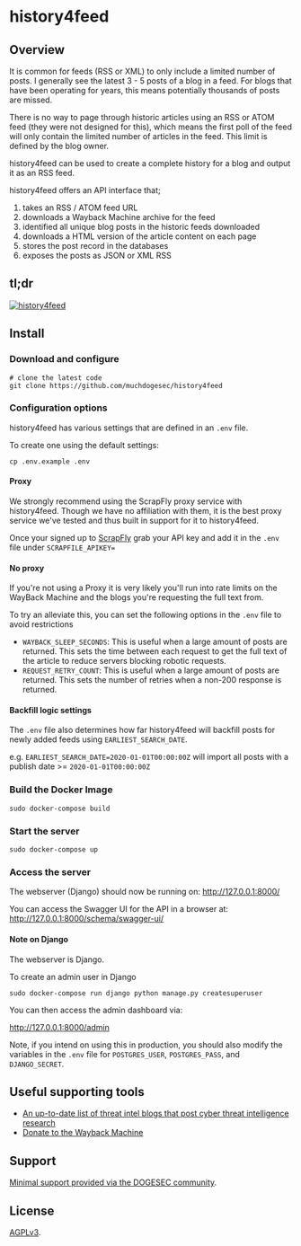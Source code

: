# history4feed

## Overview

It is common for feeds (RSS or XML) to only include a limited number of posts. I generally see the latest 3 - 5 posts of a blog in a feed. For blogs that have been operating for years, this means potentially thousands of posts are missed.

There is no way to page through historic articles using an RSS or ATOM feed (they were not designed for this), which means the first poll of the feed will only contain the limited number of articles in the feed. This limit is defined by the blog owner.

history4feed can be used to create a complete history for a blog and output it as an RSS feed.

history4feed offers an API interface that;

1. takes an RSS / ATOM feed URL
2. downloads a Wayback Machine archive for the feed
3. identified all unique blog posts in the historic feeds downloaded
4. downloads a HTML version of the article content on each page
5. stores the post record in the databases
6. exposes the posts as JSON or XML RSS

## tl;dr

[![history4feed](https://img.youtube.com/vi/z1ATbiecbg4/0.jpg)](https://www.youtube.com/watch?v=z1ATbiecbg4)

## Install

### Download and configure

```shell
# clone the latest code
git clone https://github.com/muchdogesec/history4feed
```

### Configuration options

history4feed has various settings that are defined in an `.env` file.

To create one using the default settings:

```shell
cp .env.example .env
```

#### Proxy

We strongly recommend using the ScrapFly proxy service with history4feed. Though we have no affiliation with them, it is the best proxy service we've tested and thus built in support for it to history4feed.

Once your signed up to [ScrapFly](https://scrapfly.io/) grab your API key and add it in the `.env` file under `SCRAPFILE_APIKEY=`

#### No proxy

If you're not using a Proxy it is very likely you'll run into rate limits on the WayBack Machine and the blogs you're requesting the full text from.

To try an alleviate this, you can set the following options in the `.env` file to avoid restrictions

* `WAYBACK_SLEEP_SECONDS`: This is useful when a large amount of posts are returned. This sets the time between each request to get the full text of the article to reduce servers blocking robotic requests.
* `REQUEST_RETRY_COUNT`: This is useful when a large amount of posts are returned. This sets the number of retries when a non-200 response is returned.

#### Backfill logic settings

The `.env` file also determines how far history4feed will backfill posts for newly added feeds using `EARLIEST_SEARCH_DATE`.

e.g. `EARLIEST_SEARCH_DATE=2020-01-01T00:00:00Z` will import all posts with a publish date >= `2020-01-01T00:00:00Z`

### Build the Docker Image

```shell
sudo docker-compose build
```

### Start the server

```shell
sudo docker-compose up
```

### Access the server

The webserver (Django) should now be running on: http://127.0.0.1:8000/

You can access the Swagger UI for the API in a browser at: http://127.0.0.1:8000/schema/swagger-ui/

#### Note on Django

The webserver is Django.

To create an admin user in Django

```shell
sudo docker-compose run django python manage.py createsuperuser
```

You can then access the admin dashboard via:

http://127.0.0.1:8000/admin

Note, if you intend on using this in production, you should also modify the variables in the `.env` file for `POSTGRES_USER`, `POSTGRES_PASS`, and `DJANGO_SECRET`.

## Useful supporting tools

* [An up-to-date list of threat intel blogs that post cyber threat intelligence research](https://github.com/muchdogesec/awesome_threat_intel_blogs)
* [Donate to the Wayback Machine](https://archive.org/donate)

## Support

[Minimal support provided via the DOGESEC community](https://community.dogesec.com/).

## License

[AGPLv3](/LICENSE).